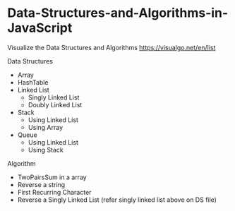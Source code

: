 # Data-Structures-and-Algorithms-in-JavaScript

Visualize the Data Structures and Algorithms https://visualgo.net/en/list

Data Structures
- Array
- HashTable
- Linked List
  - Singly Linked List
  - Doubly Linked List
- Stack 
  - Using Linked List
  - Using Array
- Queue
  - Using Linked List
  - Using Stack

Algorithm
- TwoPairsSum in a array
- Reverse a string
- First Recurring Character
- Reverse a Singly Linked List (refer singly linked list above on DS file)
